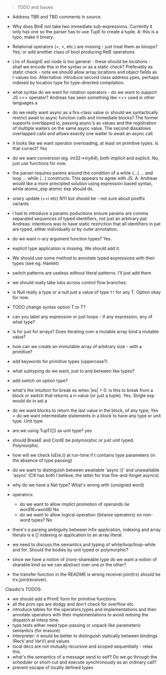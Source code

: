 >TODO and Issues

- Address TBR and TBD comments in source.
- Why does BinE not take two immediate sub-expressions.  Currently it only has one so the parser has to use TupE to create a tuple. A: this is a typo, make it binary.
- Relational operators (=, <, etc.) are missing - just treat them as binops? Yes, or add another class of bool producing RelE operations
- Lhs of AssignE ast node is too general - these should be *locations* - shall we encode this
  in the syntax or as a static check? Preferably as static check - note we should allow array locations and object fields as l-values too. Alternative: introduce second class address ypes, perhaps indexed by location type for type-directed compilation.
- what syntax do we want for rotation operators - do we want to support JS >>> operator?
  Andreas has seen something like <>> used in other languages.a
- do we really want async as a firs-class value or should we
  syntactically restrict await to async function calls and immediate blocks?
  The former supports overlapped io, passing async's as values and the registration of multiple waiters on the same async value.
  The second dissallows overlapped calls and allows exactly one waiter to await an async call.
- it looks like we want operator overloading, at least on primitive types. Is that correct? Yes
- do we want conversion (eg. int32->iny64), both implicit and explicit. No, just use
  functions for now.
- the parser requires parens around the condition of a while (...) ...  and loop ... while (...) constructs. This appears to agree with JS. A: Andreas would like a more principled solution using expression based syntax, while atomic_exp atomic exp should do.
- unary update (++i etc) NYI but should be - not sure about postfix variants
- I had to introduce a params poductions ensure params are comma separated sequences of typed identifiers, not just an arbitrary pat. Andreas: intentions was to have static restriction that all identifiers in pat are typed, either individually or by outer annotation.
- do we want n-ary argument function types? Yes.
- explicit type application is missing. We should add it.
- We should use some method to annotate typed expressions with their types (see eg. Hamlet)
- switch patterns are useless without literal patterns. I'll just add them

- we should really take lubs across control flow branches.
- is Null really a type or a null just a value of type `T?` for any T. Option okay for now.
- TODO change syntax option T to T?
- can you label any expression or just loops - if any expression, any of what type?
- is for just for arrays? Does iterating over a mutable array bind a mutable value?
- how can we create an immutable array of arbitrary size - with a primitive?
- add keywords for primitive types (uppercase?)
- what subtyping do we want, just to and between like types?
- add switch on option type?
- what's the intuition for break es when |es| > 0: is this to break from a block or switch that returns a n-value (or just a tuple). Yes. Single exp would do in ast.a
- do we want blocks to return the last value in the block, of any type; Yes
= do we want intermediate statements in a block to have any type or unit type. Unit type
- are we using TupT([]) as unit type? yes
- should BreakE and ContE be polymorphic or just unit typed. Polymorphic.

- how will we check IsE(e,t) at run-time if t contains type parameters (in the absence of type passing)
- do we want to distinguish between awaitable 'async ()' and unawaitable 'async' (C# has both I believe, the latter for true fire-and-forget asyncs)
- why do we have a Nat type? What's wrong with (unsigned word)

- operators:
   - do we want to allow implict promotion of operands (ie word16+word8) No
   - do we want to allow logical operation (bitwise operators) on non-word types? No

- there's a parsing ambiguity between infix application, indexing and array literals is e [] indexing or application to an array literal.

- we need to discuss the semantics and typing of while/loop/loop-while and for. Should the bodies by unit typed or polymorphic?

- since we have a notion of (non)-shareable type do we want a notion of sharable kind so we can abstract over one or the other?
- the transfer function in the README is wrong receiver.join(trx) should be trx.join(receiver).

Claudio's TODOS:
- we should add a PrimE form for primitive functions.
- all the prim ops are dodgy and don't check for overflow etc.
- introduce tables for the operators,types and implementations and then annotate operators with their implementations to avoid redoing the dispatch at interp time.
- type tests either need type-passing or unpack like parameteric semantics (for erasure)
- Interpreter: it would be better to distinguish statically between bindings (RecV and VarV) and values
- local decs are not mutually recursive and scoped sequentially - relax this.
- what's the semantics of a message send to self? Do we go through the scheduler or short-cut and execute synchronously as an ordinary call?
- prevent escape of locally defined types